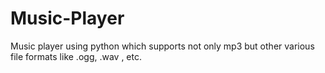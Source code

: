 # Music-Player
Music player using python which supports not only mp3 but other various file formats like .ogg, .wav , etc.
